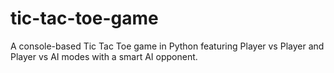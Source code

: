 # tic-tac-toe-game
A console-based Tic Tac Toe game in Python featuring Player vs Player and Player vs AI modes with a smart AI opponent.
